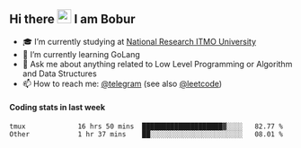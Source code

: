 ## Hi there <img src="https://media.giphy.com/media/hvRJCLFzcasrR4ia7z/giphy.gif" width="25px" height="25px"> I am Bobur

- :mortar_board: I’m currently studying at [National Research ITMO University](https://itmo.ru/)
- :seedling: I’m currently learning GoLang
- :speech_balloon: Ask me about anything related to Low Level Programming or Algorithm and Data Structures
- :mailbox: How to reach me: [@telegram](https://t.me/octoant) (see also [@leetcode](https://leetcode.com/octoant/))    

#### Coding stats in last week

<!--START_SECTION:waka-->

```text
tmux             16 hrs 50 mins  ████████████████████▓░░░░   82.77 %
Other            1 hr 37 mins    ██░░░░░░░░░░░░░░░░░░░░░░░   08.01 %
```

<!--END_SECTION:waka-->
